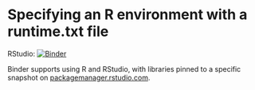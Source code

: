 # Specifying an R environment with a runtime.txt file


RStudio: [![Binder](http://mybinder.org/badge_logo.svg)](http://mybinder.org/v2/gh/Shamsuzzaman/Binder/master?urlpath=rstudio)



Binder supports using R and RStudio, with libraries pinned to a specific
snapshot on [packagemanager.rstudio.com](https://packagemanager.rstudio.com/client/#/).

